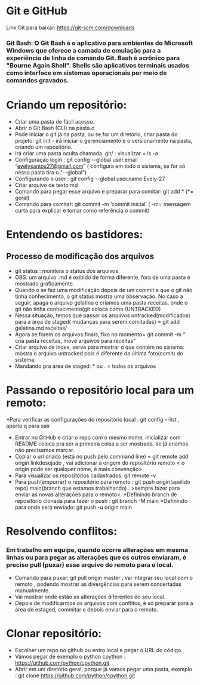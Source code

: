 # Git e GitHub 

Link Git para baixar:
https://git-scm.com/downloads

### Git Bash: O Git Bash é o aplicativo para ambientes do Microsoft Windows que oferece a camada de emulação para a experiência de linha de comando Git. Bash é acrônico para "Bourne Again Shell". Shells são aplicativos terminais usados como interface em sistemas operacionais por meio de comandos gravados.

# Criando um repositório:

*  Criar uma pasta de fácil acesso.
* Abrir o Git Bash (CLI) na pasta.o
* Pode iniciar o git já na pasta, ou se for um diretório, criar pasta do projeto: git init - irá iniciar o gerenciamento e o versionamento na pasta, criando um repositório. 
* Irá criar uma pasta oculta chamada .git/ : visualizar = ls -a
* Configuração login : git config --global user.email “evelysantos27@gmail.com” ( configura em todo o sistema, se for só nessa pasta tira o “--global”)
* Configurando o user : git config --global user.name Evely-27 
* Criar arquivo de texto md
* Comando para pegar esse arquivo e preparar para comitar: git add * (*= geral)
* Comando para comitar:  git commit -m ‘commit inicial’ ( -m= mensagem curta para explicar e tomar como referência o commit)


# Entendendo os bastidores:

## Processo de modificação dos arquivos

* git status : monitora o status dos arquivos
* OBS: um arquivo .md é exibido de forma diferente, fora de uma pasta é mostrado graficamente.
* Quando o se faz uma modificação depois de um commit e que o git não tinha conhecimento, o git status mostra uma observação. No caso a seguir, apaga o arquivo gelatina e criamos uma pasta receitas, onde o git não tinha conhecimento(git coloca como (UNTRACKED)
* Nessa situação, temos que passar os arquivos untracked(modificados) para  a área de staged( mudanças para serem comitadas) = git add gelatina.md receitas/ 
* Agora se forem os arquivos finais, fixo no momento= git commit -m “ cria pasta receitas, move arquivos para receitas”
* Criar arquivo de index, serve para mostrar o que contém no sistema: mostra o arquivo untracked pois é diferente da última foto(comit) do sistema.
* Mandando pra área de staged: * ou . = todos os arquivos 
# Passando o repositório local para um remoto:

*Para verificar as configurações do repositório local :  git config --list , aperte q para sair

* Entrar no GitHub e criar o repo com o mesmo nome, inicializar com README coloca pra ser a primeira coisa a ser mostrada, se já criamos não precisamos marcar.
* Copiar o url criado (está no push pelo command line) =  git remote add origin linkdesejado  , vai adicionar a origem do repositório remoto < o origin pode ser qualquer nome, é mais convenção>
* Para visualizar os repositórios cadastrados: git remote -v 
* Para push(empurrar) o repositório para remoto :  git push origin(apelido repo) main(branch que estamos trabalhando) . >sempre fazer para enviar as novas alterações para o remoto<.
*Definindo branch de repositório clonada para fazer o push : git branch -M main
*Definindo para  onde será enviado: git push -u origin main

# Resolvendo conflitos:

### Em trabalho em equipe, quando ocorre alterações em mesma linhas ou para pegar as alterações que os outros enviaram, é preciso pull (puxar) esse arquivo do remoto para o local.
* Comando para puxar: git pull origin master ,  vai integrar seu local com o remoto , podendo mostrar as divergências para serem concertadas manualmente.
* Vai mostrar onde estão as alterações diferentes do seu local.
* Depois de modificarmos os arquivos com conflitos, é só preparar para a área de estaged, commitar e depois enviar para o remoto. 

# Clonar repositório:
* Escolher um repo no github ou entro local e pegar o URL do código. 
* Vamos pegar de exemplo o python cpython : https://github.com/python/cpython.git
* Abrir em um diretório geral, porque já vamos pegar uma pasta, exemplo : git clone https://github.com/python/cpython.git 







